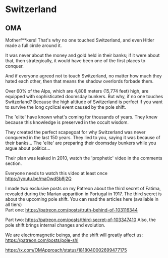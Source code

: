 # Switzerland

## OMA

Motherf**kers! That's why no one touched Switzerland, and even Hitler made a full circle around it. 

It was never about the money and gold held in their banks; if it were about that, then strategically, it would have been one of the first places to conquer.

And if everyone agreed not to touch Switzerland, no matter how much they hated each other, then that means the shadow overlords forbade them.

Over 60% of the Alps, which are 4,808 meters (15,774 feet) high, are equipped with sophisticated doomsday bunkers. But why, if no one touches Switzerland? Because the high altitude of Switzerland is perfect if you want to survive the long cyclical event caused by the pole shift.

The 'elite' have known what's coming for thousands of years. They knew because this knowledge is preserved in the occult wisdom.

They created the perfect scapegoat for why Switzerland was never conquered in the last 150 years. They lied to you, saying it was because of their banks... The 'elite' are preparing their doomsday bunkers while you argue about politics...

Their plan was leaked in 2010, watch the 'prophetic' video in the comments section.

Everyone needs to watch this video at least once https://youtu.be/maOwdSb8j2Q                           

I made two exclusive posts on my Patreon about the third secret of Fatima, revealed during the Marian apparition in Portugal in 1917. The third secret is about the upcoming pole shift. You can read the articles here (available in all tiers)                                
Part one: https://patreon.com/posts/truth-behind-of-103116344                             

Part two: https://patreon.com/posts/third-secret-of-103347410 Also, the pole shift brings internal changes and evolution.

We are electromagnetic beings, and the shift will greatly affect us: https://patreon.com/posts/pole-shi

https://x.com/OMApproach/status/1818040002699477175